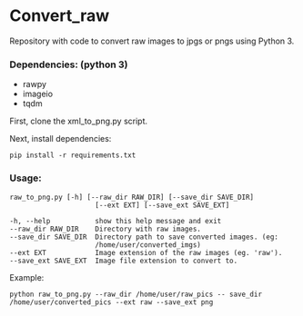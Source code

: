 # Convert_raw
Repository with code to convert raw images to jpgs or pngs using Python 3.

### Dependencies: (python 3)
 - rawpy 
 - imageio 
 - tqdm

First, clone the xml_to_png.py script.

Next, install dependencies:
```
pip install -r requirements.txt
```

### Usage:
```
raw_to_png.py [-h] [--raw_dir RAW_DIR] [--save_dir SAVE_DIR]
                     [--ext EXT] [--save_ext SAVE_EXT]
                     
-h, --help           show this help message and exit
--raw_dir RAW_DIR    Directory with raw images.
--save_dir SAVE_DIR  Directory path to save converted images. (eg:
                     /home/user/converted_imgs)
--ext EXT            Image extension of the raw images (eg. 'raw').
--save_ext SAVE_EXT  Image file extension to convert to.
```
Example:
```
python raw_to_png.py --raw_dir /home/user/raw_pics -- save_dir /home/user/converted_pics --ext raw --save_ext png
```


